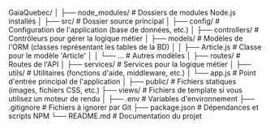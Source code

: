 GaiaQuebec/
│
├── node_modules/                  # Dossiers de modules Node.js installés
│
├── src/                           # Dossier source principal
│   ├── config/                    # Configuration de l'application (base de données, etc.)
│   ├── controllers/               # Contrôleurs pour gérer la logique métier
│   ├── models/                    # Modèles de l'ORM (classes représentant les tables de la BD)
│   │   ├── Article.js             # Classe pour le modèle 'Article'
│   │   └── ...                    # Autres modèles
│   ├── routes/                    # Routes de l'API
│   ├── services/                  # Services pour la logique métier
│   ├── utils/                     # Utilitaires (fonctions d'aide, middleware, etc.)
│   └── app.js                     # Point d'entrée principal de l'application
│
├── public/                        # Fichiers statiques (images, fichiers CSS, etc.)
├── views/                         # Fichiers de template si vous utilisez un moteur de rendu
│
├── .env                           # Variables d'environnement
├── .gitignore                     # Fichiers à ignorer par Git
├── package.json                   # Dépendances et scripts NPM
└── README.md                      # Documentation du projet